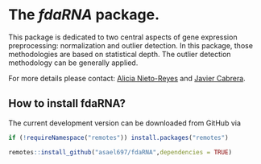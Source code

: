 The *fdaRNA* package.
=====================

This package is dedicated to two central aspects of gene expression
preprocessing: normalization and outlier detection. In this package,
those methodologies are based on statistical depth. The outlier
detection methodology can be generally applied.

For more details please contact: [Alicia Nieto-Reyes](alicia.nieto@unican.es) 
and [Javier Cabrera](xavier.cabrera@gmail.com).

How to install fdaRNA?
-------------------------

The current development version can be downloaded from GitHub via

``` r
if (!requireNamespace("remotes")) install.packages("remotes")

remotes::install_github("asael697/fdaRNA",dependencies = TRUE)
```